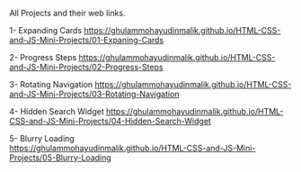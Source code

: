 All Projects and their web links.

1- Expanding Cards
https://ghulammohayudinmalik.github.io/HTML-CSS-and-JS-Mini-Projects/01-Expaning-Cards

2- Progress Steps
https://ghulammohayudinmalik.github.io/HTML-CSS-and-JS-Mini-Projects/02-Progress-Steps

3- Rotating Navigation 
https://ghulammohayudinmalik.github.io/HTML-CSS-and-JS-Mini-Projects/03-Rotating-Navigation

4- Hidden Search Widget 
https://ghulammohayudinmalik.github.io/HTML-CSS-and-JS-Mini-Projects/04-Hidden-Search-Widget

5- Blurry Loading  
https://ghulammohayudinmalik.github.io/HTML-CSS-and-JS-Mini-Projects/05-Blurry-Loading
